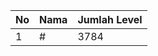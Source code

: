 | No | Nama            | Jumlah Level |
|----|-----------------|--------------|
| 1  | #    |    3784        |
